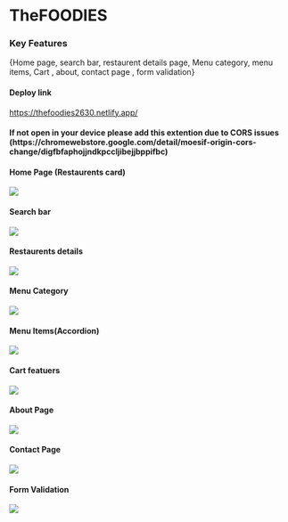 # TheFOODIES

<h3>Key Features</h3>
<p>{Home page, search bar, restaurent details page, Menu category, menu items, Cart , about, contact page , form validation}</p>
<h4>Deploy link</h4>

<a>https://thefoodies2630.netlify.app/</a>

<h4>If not open in your device please add this extention due to CORS issues (https://chromewebstore.google.com/detail/moesif-origin-cors-change/digfbfaphojjndkpccljibejjbppifbc)</h4>

<h4>Home Page (Restaurents card)</h4>
<img src="https://github.com/dvverma03/TheFOODIES/assets/116081426/e3ed5231-13b1-4433-acf2-3d7e4679b13a">

<h4>Search bar</h4>
<img src="https://github.com/dvverma03/TheFOODIES/assets/116081426/a4d6af61-b810-4f57-8d95-bf96fcc33161">

<h4>Restaurents details</h4>
<img src="https://github.com/dvverma03/TheFOODIES/assets/116081426/6db5b0de-eac6-4489-8fd9-ed23fe14081c">


<h4>Menu Category</h4>
<img src="https://github.com/dvverma03/TheFOODIES/assets/116081426/47163c21-273d-440d-b189-6dce5bf0de71">

<h4>Menu Items(Accordion)</h4>
<img src="https://github.com/dvverma03/TheFOODIES/assets/116081426/bc94a06e-7efd-4035-8797-ffc490bb6da1">

<h4>Cart featuers</h4>
<img src="https://github.com/dvverma03/TheFOODIES/assets/116081426/93fbf3f6-5353-4eed-899f-f247da1b36e5">

<h4>About Page </h4>
<img src="https://github.com/dvverma03/TheFOODIES/assets/116081426/ab80c86f-0e83-4dec-a695-d5ab857a60e1">

<h4>Contact Page</h4>
<img src="https://github.com/dvverma03/TheFOODIES/assets/116081426/61669d62-a09a-41b6-8d29-f504ff56cee6">

<h4>Form Validation</h4>
<img src="https://github.com/dvverma03/TheFOODIES/assets/116081426/8e00ab1d-970f-4f62-8bce-010b1590c126">


